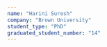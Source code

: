 ```yaml
---
name: "Harini Suresh"
company: "Brown University"
student_type: "PhD"
graduated_student_number: "14"
---
```


